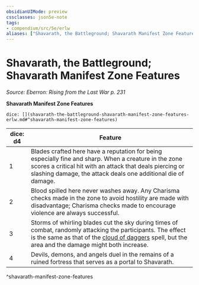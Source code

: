 ```yaml
---
obsidianUIMode: preview
cssclasses: json5e-note
tags:
- compendium/src/5e/erlw
aliases: ["Shavarath, the Battleground; Shavarath Manifest Zone Features"]
---
```

# Shavarath, the Battleground; Shavarath Manifest Zone Features
*Source: Eberron: Rising from the Last War p. 231* 

**Shavarath Manifest Zone Features**

`dice: [](shavarath-the-battleground-shavarath-manifest-zone-features-erlw.md#^shavarath-manifest-zone-features)`

| dice: d4 | Feature |
|----------|---------|
| 1 | Blades crafted here have a reputation for being especially fine and sharp. When a creature in the zone scores a critical hit with an attack that deals piercing or slashing damage, the attack deals one additional die of damage. |
| 2 | Blood spilled here never washes away. Any Charisma checks made in the zone to avoid hostility are made with disadvantage; Charisma checks made to encourage violence are always successful. |
| 3 | Storms of whirling blades cut the sky during times of combat, randomly attacking the participants. The effect is the same as that of the [cloud of daggers](2-Mechanics/CLI/spells/cloud-of-daggers.md) spell, but the area and the damage might both increase. |
| 4 | Devils, demons, and angels duel in the remains of a ruined fortress that serves as a portal to Shavarath. |
^shavarath-manifest-zone-features